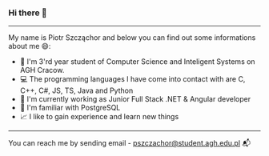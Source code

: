 ### Hi there 👋
---
My name is Piotr Szcząchor and below you can find out some informations about me :smile::
- :book: I'm 3'rd year student of Computer Science and Inteligent Systems on AGH Cracow.
- :computer: The programming languages I have come into contact with are C, C++, C#, JS, TS, Java and Python
- :office: I'm currently working as Junior Full Stack .NET & Angular developer
- :elephant: I'm familiar with PostgreSQL
- :chart_with_upwards_trend: I like to gain experience and learn new things

---
You can reach me by sending email - pszczachor@student.agh.edu.pl :mailbox_with_mail:

<!--
**PiotrSzczachor/PiotrSzczachor** is a ✨ _special_ ✨ repository because its `README.md` (this file) appears on your GitHub profile.

Here are some ideas to get you started:

- 🔭 I’m currently working on ...
- 🌱 I’m currently learning ...
- 👯 I’m looking to collaborate on ...
- 🤔 I’m looking for help with ...
- 💬 Ask me about ...
- 📫 How to reach me: ...
- 😄 Pronouns: ...
- ⚡ Fun fact: ...
-->
